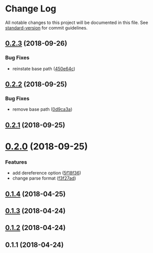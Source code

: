 # Change Log

All notable changes to this project will be documented in this file. See [standard-version](https://github.com/conventional-changelog/standard-version) for commit guidelines.

<a name="0.2.3"></a>
## [0.2.3](https://github.com/devdigital/openapi-parse/compare/v0.2.2...v0.2.3) (2018-09-26)


### Bug Fixes

* reinstate base path ([450e64c](https://github.com/devdigital/openapi-parse/commit/450e64c))



<a name="0.2.2"></a>
## [0.2.2](https://github.com/devdigital/openapi-parse/compare/v0.2.1...v0.2.2) (2018-09-25)


### Bug Fixes

* remove base path ([0d9ca3a](https://github.com/devdigital/openapi-parse/commit/0d9ca3a))



<a name="0.2.1"></a>
## [0.2.1](https://github.com/devdigital/openapi-parse/compare/v0.2.0...v0.2.1) (2018-09-25)



<a name="0.2.0"></a>
# [0.2.0](https://github.com/devdigital/openapi-parse/compare/v0.1.4...v0.2.0) (2018-09-25)


### Features

* add dereference option ([5f18f36](https://github.com/devdigital/openapi-parse/commit/5f18f36))
* change parse format ([f3f27ad](https://github.com/devdigital/openapi-parse/commit/f3f27ad))



<a name="0.1.4"></a>
## [0.1.4](https://github.com/devdigital/openapi-parse/compare/v0.1.3...v0.1.4) (2018-04-25)



<a name="0.1.3"></a>
## [0.1.3](https://github.com/devdigital/openapi-parse/compare/v0.1.2...v0.1.3) (2018-04-24)



<a name="0.1.2"></a>
## [0.1.2](https://github.com/devdigital/openapi-parse/compare/v0.1.1...v0.1.2) (2018-04-24)



<a name="0.1.1"></a>
## 0.1.1 (2018-04-24)
